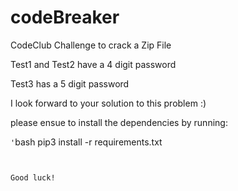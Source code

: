 # codeBreaker
CodeClub Challenge to crack a Zip File

Test1 and Test2 have a 4 digit password

Test3 has a 5 digit password

I look forward to your solution to this problem :)

please ensue to install the dependencies by running: 

`'`bash
pip3 install -r requirements.txt
```


Good luck!